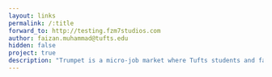 ```yaml
---
layout: links
permalink: /:title
forward_to: http://testing.fzm7studios.com
author: faizan.muhammad@tufts.edu
hidden: false
project: true
description: "Trumpet is a micro-job market where Tufts students and faculty can post and find small and easy jobs, such as buying a cup of coffee, booking a tutor, or bringing groceries. Essentially, Trumpet allows you to find and pay others to do a task for you or enable you to earn some extra pocket-money doing simple and easy jobs. Presented in PolyHack 16 by: Faizan Muhammad, Xinyun Zhao, Qinghan Yue, Yichuan Ma"
---
```


